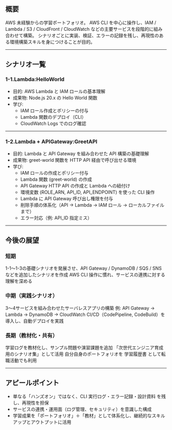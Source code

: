 ## 概要
AWS 未経験からの学習ポートフォリオ。
AWS CLI を中心に操作し、IAM / Lambda / S3 / CloudFront / CloudWatch などの主要サービスを段階的に組み合わせて構築。
シナリオごとに実装、検証、エラーの記録を残し、再現性のある環境構築スキルを身につけることが目的。

---

## シナリオ一覧

### 1-1.Lambda:HelloWorld
- 目的: AWS Lambda と IAM ロールの基本理解
- 成果物: Node.js 20.x の Hello World 関数
- 学び:
  - IAM ロール作成とポリシーの付与
  - Lambda 関数のデプロイ（CLI）
  - CloudWatch Logs でのログ確認

---

### 1-2.Lambda + APIGateway:GreetAPI
- 目的: Lambda と API Gateway を組み合わせた API 構築の基礎理解
- 成果物: greet-world 関数を HTTP API 経由で呼び出せる環境
- 学び:
  - IAM ロールの作成とポリシー付与
  - Lambda 関数 (greet-world) の作成
  - API Gateway HTTP API の作成と Lambda への紐付け
  - 環境変数 (ROLE_ARN, API_ID, API_ENDPOINT) を使った CLI 操作
  - Lambda に API Gateway 呼び出し権限を付与
  - 削除手順の体系化（API → Lambda → IAM ロール → ローカルファイルまで）
  - エラー対応（例: API_ID 指定ミス）

---

## 今後の展望

### 短期
1-1〜1-3の基礎シナリオを発展させ、API Gateway / DynamoDB / SQS / SNS などを追加したシナリオを作成
AWS CLI 操作に慣れ、サービスの連携に対する理解を深める

### 中期（実践シナリオ）
3〜4サービスを組み合わせたサーバレスアプリの構築
例: API Gateway → Lambda → DynamoDB → CloudWatch
CI/CD（CodePipeline, CodeBuild）を導入し、自動デプロイを実践

### 長期（教材化・共有）
学習ログを教材化し、サンプル問題や演習課題を追加
「次世代エンジニア育成用のシナリオ集」として活用
自分自身のポートフォリオを 学習履歴書 として転職活動でも利用

---

## アピールポイント
- 単なる「ハンズオン」ではなく、CLI 実行ログ・エラー記録・設計資料 を残し、再現性を担保
- サービスの連携・運用面（ログ管理、セキュリティ）を意識した構成
- 学習成果を「ポートフォリオ」＋「教材」として体系化し、継続的なスキルアップとアウトプットに活用